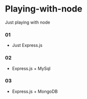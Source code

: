 # Playing-with-node
Just playing with node

### 01
- Just Express.js

### 02
- Express.js + MySql

### 03
- Express.js + MongoDB

